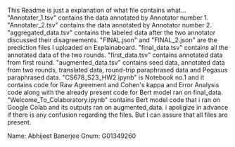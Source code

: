 This Readme is just a explanation of what file contains what...
"Annotater_1.tsv" contains the data annotated by Annotator number 1.
"Annotater_2.tsv" contains the data annotated by Annotator number 2.
"aggregated_data.tsv" contains the labeled data after the two annotator discussed their disagreements.
"FINAL.json" and "FINAL_2.json" are the prediction files I uploaded on Explainaboard.
"final_data.tsv" contains all the annotated data of the two rounds.
"first_data.tsv" contains annotated data from first round.
"augmented_data.tsv" contains seed data, annotated data from two rounds, translated data, round-trip paraphrased data and Pegasus paraphrased data.
"CS678_S23_HW2.ipynb" is Notebook no.1 and it contains code for Raw Agreement and Cohen's kappa and Error Analysis code along with the already present code for Bert model ran on final_data.
"Welcome_To_Colaboratory.ipynb" contains Bert model code that i ran on Google Colab and its outputs ran on augmented_data.
i apoligize in advance if there is any confusion regarding the files. But I can assure that all files are present.


Name: Abhijeet Banerjee
Gnum: G01349260